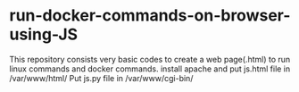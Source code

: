 # run-docker-commands-on-browser-using-JS

This repository consists very basic codes to create a web page(.html) to run linux commands and docker commands.
install apache and put js.html file in /var/www/html/
Put js.py file in /var/www/cgi-bin/
